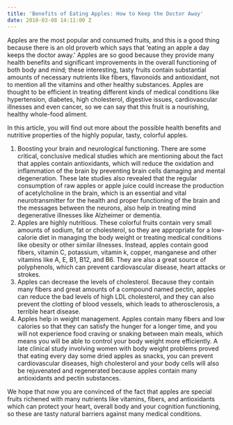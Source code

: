 ```yaml
---
title: 'Benefits of Eating Apples: How to Keep the Doctor Away'
date: 2010-03-08 14:11:00 Z
---
```


Apples are the most popular and consumed fruits, and this is a good thing because there is an old proverb which says that ‘eating an apple a day keeps the doctor away.' Apples are so good because they provide many health benefits and significant improvements in the overall functioning of both body and mind; these interesting, tasty fruits contain substantial amounts of necessary nutrients like fibers, flavonoids and antioxidant, not to mention all the vitamins and other healthy substances.
Apples are thought to be efficient in treating different kinds of medical conditions like hypertension, diabetes, high cholesterol, digestive issues, cardiovascular illnesses and even cancer, so we can say that this fruit is a nourishing, healthy whole-food aliment.

In this article, you will find out more about the possible health benefits and nutritive properties of the highly popular, tasty, colorful apples.
1. Boosting your brain and neurological functioning. There are some critical, conclusive medical studies which are mentioning about the fact that apples contain antioxidants, which will reduce the oxidation and inflammation of the brain by preventing brain cells damaging and mental degeneration. These late studies also revealed that the regular consumption of raw apples or apple juice could increase the production of acetylcholine in the brain, which is an essential and vital neurotransmitter for the health and proper functioning of the brain and the messages between the neurons, also help in treating mind degenerative illnesses like Alzheimer or dementia.
2. Apples are highly nutritious. These colorful fruits contain very small amounts of sodium, fat or cholesterol, so they are appropriate for a low-calorie diet in managing the body weight or treating medical conditions like obesity or other similar illnesses. Instead, apples contain good fibers, vitamin C, potassium, vitamin k, copper, manganese and other vitamins like A, E, B1, B12, and B6. They are also a great source of polyphenols, which can prevent cardiovascular disease, heart attacks or strokes.
3. Apples can decrease the levels of cholesterol. Because they contain many fibers and great amounts of a compound named pectin, apples can reduce the bad levels of high LDL cholesterol, and they can also prevent the clotting of blood vessels, which leads to atherosclerosis, a terrible heart disease. 
4. Apples help in weight management. Apples contain many fibers and low calories so that they can satisfy the hunger for a longer time, and you will not experience food craving or snaking between main meals, which means you will be able to control your body weight more efficiently. A late clinical study involving women with body weight problems proved that eating every day some dried apples as snacks, you can prevent cardiovascular diseases, high cholesterol and your body cells will also be rejuvenated and regenerated because apples contain many antioxidants and pectin substances.

We hope that now you are convinced of the fact that apples are special fruits richened with many nutrients like vitamins, fibers, and antioxidants which can protect your heart, overall body and your cognition functioning, so these are tasty natural barriers against many medical conditions.     
